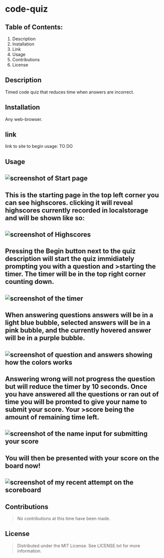 # code-quiz
## Table of Contents:
1. Description
2. Installation
3. Link
4. Usage
5. Contributions
6. License

## Description
Timed code quiz that reduces time when answers are incorrect.

## Installation
Any web-browser.

## link
 link to site to begin usage:
TO DO

## Usage
![screenshot of Start page](https://i.imgur.com/eJvKmbv.png)
---
 This is the starting page in the top left corner you can see highscores. clicking it will reveal highscores currently recorded in localstorage and will be shown like so:
 ---
![screenshot of Highscores](https://i.imgur.com/D7jLf6j.png)
---
Pressing the Begin button next to the quiz description will start the quiz immidiately prompting you with a question and >starting the timer.
The timer will be in the top right corner counting down.
---
![screenshot of the timer](https://i.imgur.com/7yrF78c.png)
---
When answering questions answers will be in a light blue bubble, selected answers will be in a pink bubble, and the currently hovered answer will be in a purple bubble. 
---
![screenshot of question and answers showing how the colors works](https://i.imgur.com/aHTO8FD.png)
---
Answering wrong will not progress the question but will reduce the timer by 10 seconds. Once you have answered all the questions or ran out of time you will be promted to give your name to submit your score. Your >score being the amount of remaining time left.
---
![screenshot of the name input for submitting your score](https://i.imgur.com/tkq6gdz.png)
---
You will then be presented with your score on the board now!
---
![screenshot of my recent attempt on the scoreboard](https://i.imgur.com/U28vLQv.png)
---

## Contributions
>No contributions at this time have been made.

## License
>Distributed under the MIT License. See LICENSE.txt for more information.
